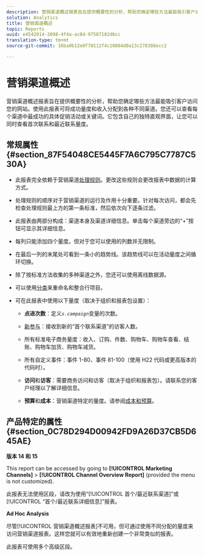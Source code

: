 ```yaml
---
description: 营销渠道概述报表旨在提供概要性的分析，帮助您确定哪些方法最能吸引客户访问您的网站。使用此报表可将成功量度和收入分配到各种不同渠道。您还可以查看每个渠道中最成功的具体促销活动或关键词。它包含自己的独特直观界面，让您可以同时查看首次联系和最近联系量度。
solution: Analytics
title: 营销渠道概述
topic: Reports
uuid: e4542014-2098-4f4a-ac0d-97587182d6cc
translation-type: tm+mt
source-git-commit: 16ba0b12e0f70112f4c10804d0a13c278388ecc2

---
```



# 营销渠道概述

营销渠道概述报表旨在提供概要性的分析，帮助您确定哪些方法最能吸引客户访问您的网站。使用此报表可将成功量度和收入分配到各种不同渠道。您还可以查看每个渠道中最成功的具体促销活动或关键词。它包含自己的独特直观界面，让您可以同时查看首次联系和最近联系量度。

## 常规属性 {#section_87F54048CE5445F7A6C795C7787C530A}

* 此报表完全依赖于营销渠道[处理规则](https://marketing.adobe.com/resources/help/en_US/mchannel/c_channels_rules.html)。更改这些规则会更改报表中数据的计算方式。
* 处理规则的顺序对于营销渠道的运行及作用十分重要。针对每次访问，都会先检查处理规则最上方的第一条标准，然后依次向下逐条过滤。
* 此报表由两部分构成：渠道本身及渠道详细信息。单击每个渠道旁边的“+”按钮可显示其详细信息。
* 每列只能添加四个量度。但对于您可以使用的列数并无限制。
* 在最后一列的末尾处可看到一条小的趋势线。该趋势线可以在活动量度之间循环切换。
* 除了按标准方法收集的多种渠道之外，您还可以使用离线数据源。
* 可以使用[分类](https://marketing.adobe.com/resources/help/en_US/mchannel/t_classifications.html)来重命名和整合行项目。
* 可在此报表中使用以下量度（取决于组织和报表包设置）：

   * **点进次数**：定义&#x200B;*`s.campaign`*&#x200B;变量的次数。

   * [新参与](https://marketing.adobe.com/resources/help/en_US/mchannel/t_visitor_engagement.html)：接收到新的“首个联系渠道”的访客人数。
   * 所有标准电子商务量度：收入、订购、件数、购物车、购物车查看、结账、购物车加货、购物车减货。
   * 所有自定义事件：事件 1-80、事件 81-100（使用 H22 代码或更高版本的代码时）。
   * **访问**&#x200B;和&#x200B;**访客**：需要商务访问和访客（取决于组织和报表包）。请联系您的客户经理以了解详细信息。

   * **预算**&#x200B;和&#x200B;**成本**：营销渠道特定的量度。请参阅[成本和预算](https://marketing.adobe.com/resources/help/en_US/mchannel/c_overview_budget.html)。

## 产品特定的属性 {#section_0C78D294D00942FD9A26D37CB5D645AE}

**版本 14 和 15**

This report can be accessed by going to **[!UICONTROL Marketing Channels]** &gt; **[!UICONTROL Channel Overview Report]** (provided the menu is not customized).

此报表无法使用区段，请改为使用“[!UICONTROL 首个/最近联系渠道]”或[!UICONTROL “首个/最近联系详细信息]”报表。

**Ad Hoc Analysis**

尽管[!UICONTROL 营销渠道概述报表]不可用，但可通过使用不同分配的量度来访问营销渠道报表。这样您就可以有效地重新创建一个非常类似的报表。

此报表可使用多个高级区段。

